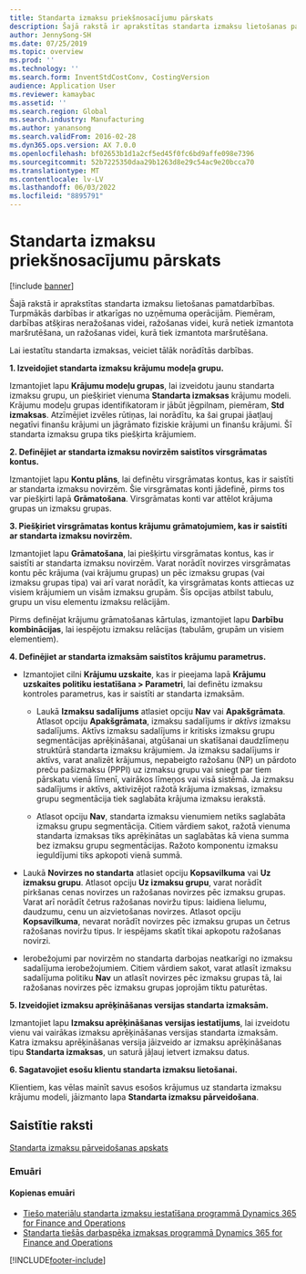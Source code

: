 ```yaml
---
title: Standarta izmaksu priekšnosacījumu pārskats
description: Šajā rakstā ir aprakstītas standarta izmaksu lietošanas pamatdarbības.
author: JennySong-SH
ms.date: 07/25/2019
ms.topic: overview
ms.prod: ''
ms.technology: ''
ms.search.form: InventStdCostConv, CostingVersion
audience: Application User
ms.reviewer: kamaybac
ms.assetid: ''
ms.search.region: Global
ms.search.industry: Manufacturing
ms.author: yanansong
ms.search.validFrom: 2016-02-28
ms.dyn365.ops.version: AX 7.0.0
ms.openlocfilehash: bf02653b1d1a2cf5ed45f0fc6bd9affe098e7396
ms.sourcegitcommit: 52b7225350daa29b1263d8e29c54ac9e20bcca70
ms.translationtype: MT
ms.contentlocale: lv-LV
ms.lasthandoff: 06/03/2022
ms.locfileid: "8895791"
---
```

# <a name="prerequisites-for-standard-costs-overview"></a>Standarta izmaksu priekšnosacījumu pārskats

[!include [banner](../includes/banner.md)]

Šajā rakstā ir aprakstītas standarta izmaksu lietošanas pamatdarbības. Turpmākās darbības ir atkarīgas no uzņēmuma operācijām. Piemēram, darbības atšķiras neražošanas videi, ražošanas videi, kurā netiek izmantota maršrutēšana, un ražošanas videi, kurā tiek izmantota maršrutēšana. 

Lai iestatītu standarta izmaksas, veiciet tālāk norādītās darbības.

**1. Izveidojiet standarta izmaksu krājumu modeļa grupu.**

Izmantojiet lapu **Krājumu modeļu grupas**, lai izveidotu jaunu standarta izmaksu grupu, un piešķiriet vienuma **Standarta izmaksas** krājumu modeli. Krājumu modeļu grupas identifikatoram ir jābūt jēgpilnam, piemēram, **Std izmaksas**. Atzīmējiet izvēles rūtiņas, lai norādītu, ka šai grupai jāatļauj negatīvi finanšu krājumi un jāgrāmato fiziskie krājumi un finanšu krājumi. Šī standarta izmaksu grupa tiks piešķirta krājumiem.

**2. Definējiet ar standarta izmaksu novirzēm saistītos virsgrāmatas kontus.** 

Izmantojiet lapu **Kontu plāns**, lai definētu virsgrāmatas kontus, kas ir saistīti ar standarta izmaksu novirzēm. Šie virsgrāmatas konti jādefinē, pirms tos var piešķirti lapā **Grāmatošana**. Virsgrāmatas konti var attēlot krājuma grupas un izmaksu grupas.

**3. Piešķiriet virsgrāmatas kontus krājumu grāmatojumiem, kas ir saistīti ar standarta izmaksu novirzēm.** 

Izmantojiet lapu **Grāmatošana**, lai piešķirtu virsgrāmatas kontus, kas ir saistīti ar standarta izmaksu novirzēm. Varat norādīt novirzes virsgrāmatas kontu pēc krājuma (vai krājumu grupas) un pēc izmaksu grupas (vai izmaksu grupas tipa) vai arī varat norādīt, ka virsgrāmatas konts attiecas uz visiem krājumiem un visām izmaksu grupām. Šīs opcijas atbilst tabulu, grupu un visu elementu izmaksu relācijām. 

Pirms definējat krājumu grāmatošanas kārtulas, izmantojiet lapu **Darbību kombinācijas**, lai iespējotu izmaksu relācijas (tabulām, grupām un visiem elementiem).

**4. Definējiet ar standarta izmaksām saistītos krājumu parametrus.** 

-  Izmantojiet cilni **Krājumu uzskaite**, kas ir pieejama lapā **Krājumu uzskaites politiku iestatīšana > Parametri**, lai definētu izmaksu kontroles parametrus, kas ir saistīti ar standarta izmaksām.

    -  Laukā **Izmaksu sadalījums** atlasiet opciju **Nav** vai **Apakšgrāmata**. Atlasot opciju **Apakšgrāmata**, izmaksu sadalījums ir *aktīvs* izmaksu sadalījums. Aktīvs izmaksu sadalījums ir kritisks izmaksu grupu segmentācijas aprēķināšanai, atgūšanai un skatīšanai daudzlīmeņu struktūrā standarta izmaksu krājumiem. Ja izmaksu sadalījums ir aktīvs, varat analizēt krājumus, nepabeigto ražošanu (NP) un pārdoto preču pašizmaksu (PPPI) uz izmaksu grupu vai sniegt par tiem pārskatu vienā līmenī, vairākos līmeņos vai visā sistēmā. Ja izmaksu sadalījums ir aktīvs, aktivizējot ražotā krājuma izmaksas, izmaksu grupu segmentācija tiek saglabāta krājuma izmaksu ierakstā. 

    -  Atlasot opciju **Nav**, standarta izmaksu vienumiem netiks saglabāta izmaksu grupu segmentācija. Citiem vārdiem sakot, ražotā vienuma standarta izmaksas tiks aprēķinātas un saglabātas kā viena summa bez izmaksu grupu segmentācijas. Ražoto komponentu izmaksu ieguldījumi tiks apkopoti vienā summā.

-  Laukā **Novirzes no standarta** atlasiet opciju **Kopsavilkuma** vai **Uz izmaksu grupu**. Atlasot opciju **Uz izmaksu grupu**, varat norādīt pirkšanas cenas novirzes un ražošanas novirzes pēc izmaksu grupas. Varat arī norādīt četrus ražošanas noviržu tipus: laidiena lielumu, daudzumu, cenu un aizvietošanas novirzes. Atlasot opciju **Kopsavilkuma**, nevarat norādīt novirzes pēc izmaksu grupas un četrus ražošanas noviržu tipus. Ir iespējams skatīt tikai apkopotu ražošanas novirzi.

-  Ierobežojumi par novirzēm no standarta darbojas neatkarīgi no izmaksu sadalījuma ierobežojumiem. Citiem vārdiem sakot, varat atlasīt izmaksu sadalījuma politiku **Nav** un atlasīt novirzes pēc izmaksu grupas tā, lai ražošanas novirzes pēc izmaksu grupas joprojām tiktu paturētas.

**5. Izveidojiet izmaksu aprēķināšanas versijas standarta izmaksām.** 

Izmantojiet lapu **Izmaksu aprēķināšanas versijas iestatījums**, lai izveidotu vienu vai vairākas izmaksu aprēķināšanas versijas standarta izmaksām. Katra izmaksu aprēķināšanas versija jāizveido ar izmaksu aprēķināšanas tipu **Standarta izmaksas**, un saturā jāļauj ietvert izmaksu datus.

**6. Sagatavojiet esošu klientu standarta izmaksu lietošanai.** 

Klientiem, kas vēlas mainīt savus esošos krājumus uz standarta izmaksu krājumu modeli, jāizmanto lapa **Standarta izmaksu pārveidošana**.


## <a name="related-articles"></a>Saistītie raksti

[Standarta izmaksu pārveidošanas apskats](standard-cost-conversion-overview.md)

### <a name="blogs"></a>Emuāri

#### <a name="community-blogs"></a>Kopienas emuāri

- [Tiešo materiālu standarta izmaksu iestatīšana programmā Dynamics 365 for Finance and Operations](https://financefunction.tech/2018/06/07/how-to-set-up-standard-costs-for-direct-materials-in-dynamics-365-for-finance-and-operations)
- [Standarta tiešās darbaspēka izmaksas programmā Dynamics 365 for Finance and Operations](https://financefunction.tech/2018/07/16/standard-direct-labor-cost-in-dynamics-365-for-finance-and-operations)


[!INCLUDE[footer-include](../../includes/footer-banner.md)]